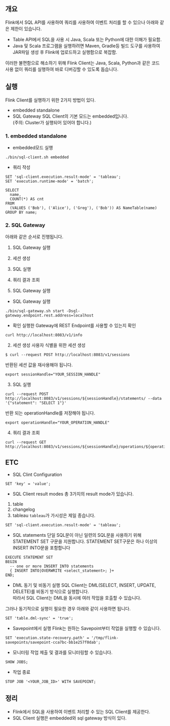 ## 개요
Flink에서 SQL API를 사용하여 쿼리를 사용하여 이벤트 처리를 할 수 있으나 아래와 같은 제한이 있습니다.
- Table API에서 SQL을 사용 시 Java, Scala 또는 Python에 대한 이해가 필요함.
- Java 및 Scala 프로그램을 실행하려면 Maven, Gradle등 빌드 도구를 사용하여 JAR파일 생성 후 Flink에 업로드하고 실행함으로 복잡함.  
  
이러한 불편함으로 해소하기 위해 Flink Client는 Java, Scala, Python과 같은 코드 사용 없이 쿼리를 실행하여 바로 디버깅할 수 있도록 돕습니다.
  
## 실행
Flink Client를 실행하기 위한 2가지 방법이 있다.
- embedded standalone
- SQL Gateway
SQL Client의 기본 모드는 embedded입니다.  
(주의: Cluster가 실행되어 있어야 합니다.)  
  
### 1. embedded standalone
- embedded모드 실행
```
./bin/sql-client.sh embedded
```
- 쿼리 작성
```
SET 'sql-client.execution.result-mode' = 'tableau';
SET 'execution.runtime-mode' = 'batch';

SELECT
  name,
  COUNT(*) AS cnt
FROM
  (VALUES ('Bob'), ('Alice'), ('Greg'), ('Bob')) AS NameTable(name)
GROUP BY name;
```
  
### 2. SQL Gateway
아래와 같은 순서로 진행됩니다.
1. SQL Gateway 실행
2. 세션 생성
3. SQL 실행
4. 쿼리 결과 조회
  
1. SQL Gateway 실행
- SQL Gateway 실행
```
./bin/sql-gateway.sh start -Dsql-gateway.endpoint.rest.address=localhost
```
  
- 확인
실행한 Gateway에 REST Endpoint를 사용할 수 있는지 확인
```
curl http://localhost:8083/v1/info
```
  
2. 세션 생성
사용자 식별을 위한 세션 생성
```
$ curl --request POST http://localhost:8083/v1/sessions
```  
반환된 세션 값을 재사용해야 됩니다.
```
export sessionHandle="YOUR_SESSION_HANDLE"
```  
  
3. SQL 실행
```
curl --request POST http://localhost:8083/v1/sessions/${sessionHandle}/statements/ --data '{"statement": "SELECT 1"}'
```  
반환 되는 operationHandle를 저장해야 됩니다.
```
export operationHandle="YOUR_OPERATION_HANDLE"
```
  
4. 쿼리 결과 조회
```
curl --request GET http://localhost:8083/v1/sessions/${sessionHandle}/operations/${operationHandle}/result/0
```

## ETC
- SQL Clint Configuration
```
SET 'key' = 'value';
```
  
- SQL Client result modes
총 3가지의 result mode가 있습니다.
1. table
2. changelog
3. tableau
`tableau`가 가시성은 제일 종습니다.  
```
SET 'sql-client.execution.result-mode' = 'tableau';
```
  
- SQL statements
단일 SQL문이 아닌 일련의 SQL문을 사용하기 위해 STATEMENT SET 구문을 지원합니다.
STATEMENT SET구문은 하나 이상의 INSERT INTO문을 포함합니다
```
EXECUTE STATEMENT SET 
BEGIN
  -- one or more INSERT INTO statements
  { INSERT INTO|OVERWRITE <select_statement>; }+
END;
```

- DML 동기 및 비동기 실행
SQL Client는 DML(SELECT, INSERT, UPDATE, DELETE)를 비동기 방식으로 실행합니다.  
따라서 SQL Client는 DML을 동시에 여러 작업을 호출할 수 있습니다.  
  
그러나 동기적으로 실행이 필요한 경우 아래와 같이 사용하면 됩니다.
```
SET 'table.dml-sync' = 'true';
```
  
- Savepoint에서 실행
Flink는 원하는 Savepoint부터 작업을 실행할 수 있습니다.
```
SET 'execution.state-recovery.path' = '/tmp/flink-savepoints/savepoint-cca7bc-bb1e257f0dab';
```  
  
- 모니터링
작업 제출 및 결과를 모니터링할 수 있습니다.
```
SHOW JOBS;
```
  
- 작업 종료
```
STOP JOB '<YOUR_JOB_ID>' WITH SAVEPOINT;
```  

  
## 정리
- Flink에서 SQL을 사용하여 이벤트 처리할 수 있는 SQL Client를 제공한다. 
- SQL Client 실행은 embedded와 sql gateway 방식이 있다.
